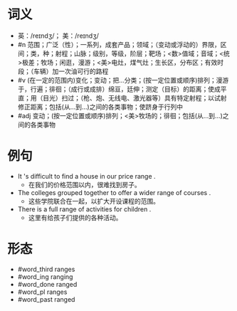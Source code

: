 # 词义
- 英：/reɪndʒ/； 美：/reɪndʒ/
- #n 范围；广泛（性）；一系列，成套产品；领域；（变动或浮动的）界限，区间；类，种；射程；山脉；级别，等级，阶层；靶场；<数>值域；音域；<统>极差；牧场；闲逛，漫游；<美>电灶，煤气灶；生长区，分布区；有效时段；（车辆）加一次油可行的路程
- #v (在一定的范围内)变化；变动；把…分类；(按一定位置或顺序)排列；漫游于，行遍；徘徊；（成行或成排）绵亘，廷伸；测定（目标）的距离；使成平直；用（目光）扫过；（枪、炮、无线电、激光器等）具有特定射程；以试射修正距离；包括(从…到…)之间的各类事物；使跻身于行列中
- #adj 变动；(按一定位置或顺序)排列；<美>牧场的；徘徊；包括(从…到…)之间的各类事物
# 例句
- It 's difficult to find a house in our price range .
	- 在我们的价格范围以内，很难找到房子。
- The colleges grouped together to offer a wider range of courses .
	- 这些学院联合在一起，以扩大开设课程的范围。
- There is a full range of activities for children .
	- 这里有给孩子们提供的各种活动。
# 形态
- #word_third ranges
- #word_ing ranging
- #word_done ranged
- #word_pl ranges
- #word_past ranged
